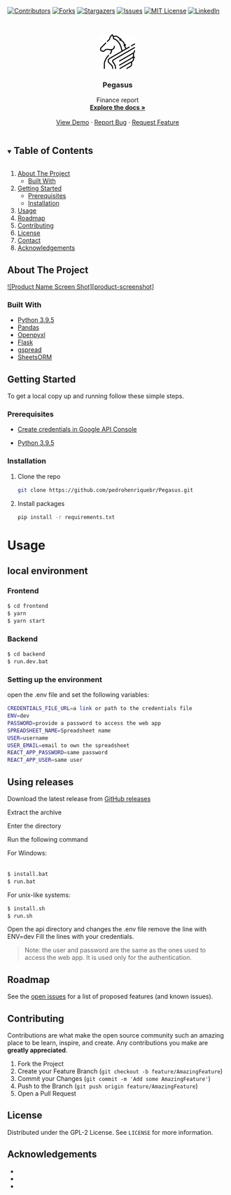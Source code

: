 [![Contributors][contributors-shield]][contributors-url]
[![Forks][forks-shield]][forks-url]
[![Stargazers][stars-shield]][stars-url]
[![Issues][issues-shield]][issues-url]
[![MIT License][license-shield]][license-url]
[![LinkedIn][linkedin-shield]][linkedin-url]



<!-- PROJECT LOGO -->
<br />
<p align="center">
  <a href="https://github.com/pedrohenriquebr/Pegasus">
    <img src="images/logo.png" alt="Logo" width="80" height="80">
  </a>

  <h3 align="center">Pegasus</h3>

  <p align="center">
    Finance report
    <br />
    <a href="https://github.com/pedrohenriquebr/Pegasus"><strong>Explore the docs »</strong></a>
    <br />
    <br />
    <a href="https://github.com/pedrohenriquebr/Pegasus">View Demo</a>
    ·
    <a href="https://github.com/pedrohenriquebr/Pegasus/issues">Report Bug</a>
    ·
    <a href="https://github.com/pedrohenriquebr/Pegasus/issues">Request Feature</a>
  </p>
</p>



<!-- TABLE OF CONTENTS -->
<details open="open">
  <summary><h2 style="display: inline-block">Table of Contents</h2></summary>
  <ol>
    <li>
      <a href="#about-the-project">About The Project</a>
      <ul>
        <li><a href="#built-with">Built With</a></li>
      </ul>
    </li>
    <li>
      <a href="#getting-started">Getting Started</a>
      <ul>
        <li><a href="#prerequisites">Prerequisites</a></li>
        <li><a href="#installation">Installation</a></li>
      </ul>
    </li>
    <li><a href="#usage">Usage</a></li>
    <li><a href="#roadmap">Roadmap</a></li>
    <li><a href="#contributing">Contributing</a></li>
    <li><a href="#license">License</a></li>
    <li><a href="#contact">Contact</a></li>
    <li><a href="#acknowledgements">Acknowledgements</a></li>
  </ol>
</details>



<!-- ABOUT THE PROJECT -->
## About The Project

[![Product Name Screen Shot][product-screenshot]](https://example.com)

### Built With

* [Python 3.9.5](https://www.python.org/downloads/release/python-395/)
* [Pandas](https://pandas.pydata.org/docs/getting_started/index.html)
* [Openpyxl](https://openpyxl.readthedocs.io/en/stable/)
* [Flask](https://flask.palletsprojects.com/en/2.0.x/)
* [gspread](https://docs.gspread.org/en/v4.0.1/)
* [SheetsORM](https://pypi.org/project/sheetsorm/)



<!-- GETTING STARTED -->
## Getting Started

To get a local copy up and running follow these simple steps.

### Prerequisites

- [Create credentials in Google API Console](https://docs.gspread.org/en/latest/oauth2.html)

- [Python 3.9.5](https://www.python.org/downloads/release/python-395/)


### Installation

1. Clone the repo
   ```sh
   git clone https://github.com/pedrohenriquebr/Pegasus.git
   ```
2. Install packages
   ```sh
   pip install -r requirements.txt
   ```

# Usage

## local environment

### Frontend

```bash
$ cd frontend
$ yarn
$ yarn start
```

### Backend

```bash
$ cd backend
$ run.dev.bat
```

### Setting up the environment

open the .env file and set the following variables:

```bash
CREDENTIALS_FILE_URL=a link or path to the credentials file
ENV=dev
PASSWORD=provide a password to access the web app
SPREADSHEET_NAME=Spreadsheet name
USER=username
USER_EMAIL=email to own the spreadsheet
REACT_APP_PASSWORD=same password
REACT_APP_USER=same user
```


## Using releases

Download the latest release from [GitHub releases](https://github.com/pedrohenriquebr/Pegasus/releases)

Extract the archive


Enter the directory

Run the following command

For Windows:

```bash

$ install.bat
$ run.bat

```
For unix-like systems:

```bash
$ install.sh
$ run.sh
```

Open the api directory and changes the .env file 
remove the line with ENV=dev
Fill the lines with your credentials.

> Note: the user and password are the same as the ones used to access the web app. It is used only for the authentication.



<!-- ROADMAP -->
## Roadmap

See the [open issues](https://github.com/github_username/repo_name/issues) for a list of proposed features (and known issues).



<!-- CONTRIBUTING -->
## Contributing

Contributions are what make the open source community such an amazing place to be learn, inspire, and create. Any contributions you make are **greatly appreciated**.

1. Fork the Project
2. Create your Feature Branch (`git checkout -b feature/AmazingFeature`)
3. Commit your Changes (`git commit -m 'Add some AmazingFeature'`)
4. Push to the Branch (`git push origin feature/AmazingFeature`)
5. Open a Pull Request



<!-- LICENSE -->
## License

Distributed under the GPL-2 License. See `LICENSE` for more information.


<!-- ACKNOWLEDGEMENTS -->
## Acknowledgements

* []()
* []()
* []()



[contributors-shield]: https://img.shields.io/github/contributors/pedrohenriquebr/Pegasus.svg?style=for-the-badge
[contributors-url]: https://github.com/pedrohenriquebr/Pegasus/graphs/contributors
[forks-shield]: https://img.shields.io/github/forks/pedrohenriquebr/Pegasus.svg?style=for-the-badge
[forks-url]: https://github.com/pedrohenriquebr/Pegasus/network/members
[stars-shield]: https://img.shields.io/github/stars/pedrohenriquebr/Pegasus.svg?style=for-the-badge
[stars-url]: https://github.com/pedrohenriquebr/repo/stargazers
[issues-shield]: https://img.shields.io/github/issues/pedrohenriquebr/Pegasus.svg?style=for-the-badge
[issues-url]: https://github.com/pedrohenriquebr/Pegasus/issues
[license-shield]: https://img.shields.io/github/license/pedrohenriquebr/Pegasus.svg?style=for-the-badge
[license-url]: https://github.com/pedrohenriquebr/Pegasus/blob/master/LICENSE.txt
[linkedin-shield]: https://img.shields.io/badge/-LinkedIn-black.svg?style=for-the-badge&logo=linkedin&colorB=555
[linkedin-url]: https://linkedin.com/in/pedro-henrique-braga-da-silva
